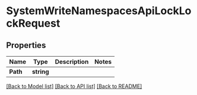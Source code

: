 # SystemWriteNamespacesApiLockLockRequest


## Properties

Name | Type | Description | Notes
------------ | ------------- | ------------- | -------------
**Path** | **string** |  | 





[[Back to Model list]](../README.md#documentation-for-models) [[Back to API list]](../README.md#documentation-for-api-endpoints) [[Back to README]](../README.md)


